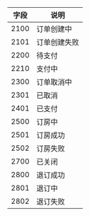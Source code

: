 
字段|说明
-----|----
2100|订单创建中
2101|订单创建失败
2200|待支付
2210|支付中
2300|订单取消中
2301|已取消
2401|已支付
2500|订房中
2501|订房成功
2502|订房失败
2700|已关闭
2800|退订成功
2801|退订中
2802|退订失败


